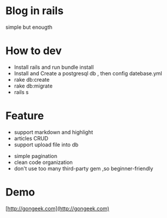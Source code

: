# Blog  in rails

simple but enougth

# How to dev
 + Install rails and run bundle install
 + Install and Create a postgresql db , then config datebase.yml
 + rake db:create
 + rake db:migrate
 + rails s

 
# Feature
 + support markdown and highlight 
 + articles CRUD
 + support upload file into db
 <!-- + comment function base in [laibili](http://www.laibili.com.cn/) -->
 + simple pagination
 + clean code organization
 + don't use too many third-party gem ,so beginner-friendly
  
# Demo
 [http://gongeek.com](http://gongeek.com)
